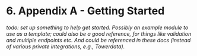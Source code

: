 # 6. Appendix A - Getting Started 

_todo: set up something to help get started. Possibly an example module to use as a template; could also be a good reference, for things like validation and multiple endpoints etc. And could be referenced in these docs (instead of various private integrations, e.g., Towerdata)._




